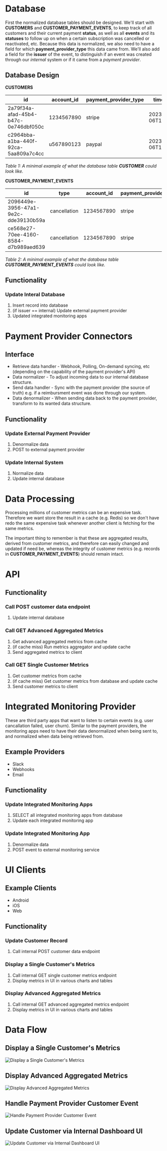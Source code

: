# Database

First the normalized database tables should be designed. We'll start with **CUSTOMERS** and **CUSTOMER_PAYMENT_EVENTS**, to keep track of all customers and their current payment **status**, as well as all **events** and its **statuses** to follow up on when a certain subscription was cancelled or reactivated, etc. Because this data is normalized, we also need to have a field for which **payment_provider_type** this data came from. We'll also add a field for the **issuer** of the event, to distinguish if an event was created through our _internal_ system or if it came from a _payment provider_.

## Database Design

**CUSTOMERS**

| id                                   | account_id | payment_provider_type | timestamp            |
| ------------------------------------ | ---------- | --------------------- | -------------------- |
| 2a79f34a-afad-45b4-b47c-0e746dbf050c | 1234567890 | stripe                | 2023‐07‐06T14:22:36Z |
| c2964bba-a1ba-440f-92ca-5aa809a7c4cc | u567890123 | paypal                | 2023‐07‐06T14:22:30Z |

_Table 1: A minimal example of what the database table **CUSTOMER** could look like._

**CUSTOMER_PAYMENT_EVENTS**

| id                                   | type         | account_id | payment_provider_type | status     | issuer           | timestamp            |
| ------------------------------------ | ------------ | ---------- | --------------------- | ---------- | ---------------- | -------------------- |
| 2096449e-3956-47a1-9e2c-dde39130b59a | cancellation | 1234567890 | stripe                | processing | internal         | 2023‐07‐06T14:22:30Z |
| ce568e27-70ee-4160-8584-d7b989aed639 | cancellation | 1234567890 | stripe                | complete   | payment provider | 2023‐07‐06T14:22:36Z |

_Table 2: A minimal example of what the database table **CUSTOMER_PAYMENT_EVENTS** could look like._

## Functionality

### Update Interal Database

1. Insert record into database
2. (if issuer == internal) Update external payment provider
3. Updated integrated monitoring apps

# Payment Provider Connectors

## Interface

- Retrieve data handler - Webhook, Polling, On-demand syncing, etc (depending on the capability of the payment provider's API)
- Data normalizer - To adjust incoming data to our internal database structure.
- Send data handler - Sync with the payment provider (the source of truth) e.g. if a reimbursment event was done through our system.
- Data denormalizer - When sending data back to the payment provider, transform to its wanted data structure.

## Functionality

### Update External Payment Provider

1. Denormalize data
2. POST to external payment provider

### Update Internal System

1. Normalize data
2. Update internal database

# Data Processing

Processing millions of customer metrics can be an expensive task. Therefore we want store the result in a cache (e.g. Redis) so we don't have redo the same expensive task whenever another client is fetching for the same metrics.

The important thing to remember is that these are aggregated results, derived from customer metrics, and therefore can easily changed and updated if need be, whereas the integrity of customer metrics (e.g. records in **CUSTOMER_PAYMENT_EVENTS**) should remain intact.

# API

## Functionality

### Call POST customer data endpoint

1. Update internal database

### Call GET Advanced Aggregated Metrics

1. Get advanced aggregated metrics from cache
2. (if cache miss) Run metrics aggregator and update cache
3. Send aggregated metrics to client

### Call GET Single Customer Metrics

1. Get customer metrics from cache
2. (if cache miss) Get customer metrics from database and update cache
3. Send customer metrics to client

# Integrated Monitoring Provider

These are third party apps that want to listen to certain events (e.g. user cancallation failed, user churn). Similar to the payment providers, the monitoring apps need to have their data denormalized when being sent to, and normalized when data being retrieved from.

## Example Providers

- Slack
- Webhooks
- Email

## Functionality

### Update Integrated Monitoring Apps

1. SELECT all integrated monitoring apps from database
2. Update each integrated monitoring app

### Update Integrated Monitoring App

1. Denormalize data
2. POST event to external monitoring service

# UI Clients

## Example Clients

- Android
- iOS
- Web

## Functionality

### Update Customer Record

1. Call internal POST customer data endpoint

### Display a Single Customer's Metrics

1. Call internal GET single customer metrics endpoint
2. Display metrics in UI in various charts and tables

### Display Advanced Aggregated Metrics

1. Call internal GET advanced aggregated metrics endpoint
2. Display metrics in UI in various charts and tables

# Data Flow

## Display a Single Customer's Metrics

![Display a Single Customer's Metrics](./images/display-a-single-customers-metrics.drawio.svg)

## Display Advanced Aggregated Metrics

![Display Advanced Aggregated Metrics](./images/display-advanced-aggregated-metrics.drawio.svg)

## Handle Payment Provider Customer Event

![Handle Payment Provider Customer Event](./images/handle-payment-provider-customer-event.drawio.svg)

## Update Customer via Internal Dashboard UI

![Update Customer via Internal Dashboard UI](./images/update-customer-via-internal-dashboard-ui.drawio.svg)
